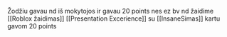 Žodžiu gavau nd iš mokytojos ir gavau 20 points nes ez bv nd žaidime [[Roblox žaidimas]] [[Presentation Excerience]] su [[InsaneSimas]] kartu gavom 20 points
